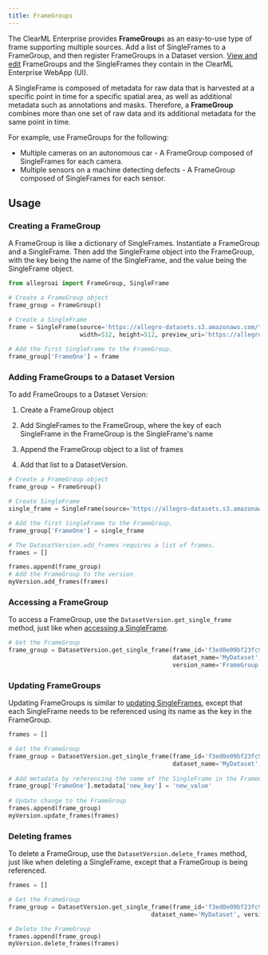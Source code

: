 ```yaml
---
title: FrameGroups
--- 
```


The ClearML Enterprise provides **FrameGroup**s as an easy-to-use type of frame supporting multiple sources. 
Add a list of SingleFrames to a FrameGroup, and then register FrameGroups in a Dataset version. 
[View and edit](webapp/webapp_datasets_frames.md) FrameGroups and the SingleFrames they contain 
in the ClearML Enterprise WebApp (UI).

A SingleFrame is composed of metadata for raw data that is harvested at a specific point in time for a 
specific spatial area, as well as additional metadata such as annotations and masks. Therefore, a **FrameGroup** combines 
more than one set of raw data and its additional metadata for the same point in time.

For example, use FrameGroups for the following:

* Multiple cameras on an autonomous car - A FrameGroup composed of SingleFrames for each camera.
* Multiple sensors on a machine detecting defects - A FrameGroup composed of SingleFrames for each sensor.


## Usage

### Creating a FrameGroup

A FrameGroup is like a dictionary of SingleFrames. Instantiate a FrameGroup and a SingleFrame. Then add the SingleFrame
object into the FrameGroup, with the key being the name of the SingleFrame, and the value being the SingleFrame object. 

```python
from allegroai import FrameGroup, SingleFrame

# Create a FrameGroup object
frame_group = FrameGroup()

# Create a SingleFrame
frame = SingleFrame(source='https://allegro-datasets.s3.amazonaws.com/tutorials/000012.jpg', 
                    width=512, height=512, preview_uri='https://allegro-datasets.s3.amazonaws.com/tutorials/000012.jpg')
    
# Add the first SingleFrame to the FrameGroup.
frame_group['FrameOne'] = frame
```

### Adding FrameGroups to a Dataset Version

To add FrameGroups to a Dataset Version: 
1. Create a FrameGroup object

1. Add SingleFrames to the FrameGroup, where the key of each SingleFrame in the FrameGroup is the SingleFrame's name
  
1. Append the FrameGroup object to a list of frames
  
1. Add that list to a DatasetVersion.

```python
# Create a FrameGroup object
frame_group = FrameGroup()

# Create SingleFrame
single_frame = SingleFrame(source='https://allegro-datasets.s3.amazonaws.com/tutorials/000012.jpg')

# Add the first SingleFrame to the FrameGroup.
frame_group['FrameOne'] = single_frame

# The DatasetVersion.add_frames requires a list of frames.
frames = []

frames.append(frame_group)
# Add the FrameGroup to the version
myVersion.add_frames(frames)
```

### Accessing a FrameGroup

To access a FrameGroup, use the `DatasetVersion.get_single_frame` method, just like when 
[accessing a SingleFrame](single_frames.md#accessing-singleframes).

```python
# Get the FrameGroup
frame_group = DatasetVersion.get_single_frame(frame_id='f3ed0e09bf23fc947f426a0d254c652c', 
                                              dataset_name='MyDataset', 
                                              version_name='FrameGroup')
```

### Updating FrameGroups

Updating FrameGroups is similar to [updating SingleFrames](single_frames.md#updating-singleframes), except that each 
SingleFrame needs to be referenced using its name as the key in the FrameGroup.

```python
frames = []                

# Get the FrameGroup
frame_group = DatasetVersion.get_single_frame(frame_id='f3ed0e09bf23fc947f426a0d254c652c', 
                                              dataset_name='MyDataset', version_name='FrameGroup')
        
# Add metadata by referencing the name of the SingleFrame in the FrameGroup
frame_group['FrameOne'].metadata['new_key'] = 'new_value'
    
# Update change to the FrameGroup 
frames.append(frame_group)
myVersion.update_frames(frames)                

```    
   
### Deleting frames

To delete a FrameGroup, use the `DatasetVersion.delete_frames` method, just like when deleting a 
SingleFrame, except that a FrameGroup is being referenced.

```python
frames = []                

# Get the FrameGroup
frame_group = DatasetVersion.get_single_frame(frame_id='f3ed0e09bf23fc947f426a0d254c652c', 
                                        dataset_name='MyDataset', version_name='FrameGroup')

# Delete the FrameGroup
frames.append(frame_group)
myVersion.delete_frames(frames)
```    
